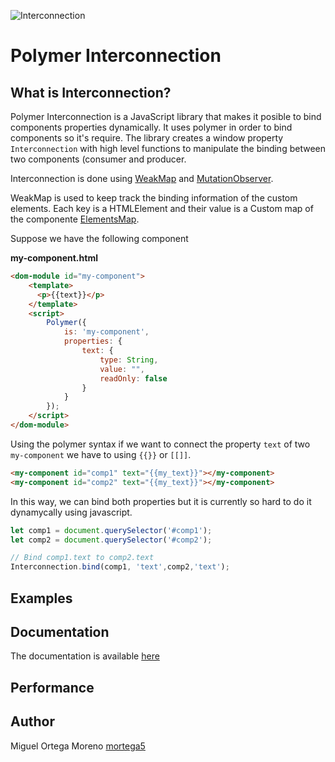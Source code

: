 ![Interconnection](https://i.imgur.com/yx31ubv.png)

# Polymer Interconnection

## What is Interconnection?
Polymer Interconnection is a JavaScript library that makes it posible to bind components properties dynamically. It uses polymer in order to bind components so it's require.
The library creates a window property `Interconnection` with high level functions to manipulate the binding between two components (consumer and producer. 

Interconnection is done using [WeakMap](https://developer.mozilla.org/en-US/docs/Web/JavaScript/Reference/Global_Objects/WeakMap) and [MutationObserver](https://developer.mozilla.org/en-US/docs/Web/API/MutationObserver). 

WeakMap is used to keep track the binding information of the custom elements. Each key is a HTMLElement and their value is a Custom map of the componente [ElementsMap](https://deusconwet.github.io/interconnection_docs/ElementMap.html).

Suppose we have the following component

**my-component.html**
```html
<dom-module id="my-component">
    <template>
      <p>{{text}}</p>
    </template>
    <script>
        Polymer({
            is: 'my-component',
            properties: {
                text: {
                    type: String,
                    value: "",
                    readOnly: false
                }
            }
        });
    </script>
</dom-module>
```

Using the polymer syntax if we want to connect the property `text` of two `my-component` we have to using `{{}}` or `[[]]`.

```html
<my-component id="comp1" text="{{my_text}}"></my-component>
<my-component id="comp2" text="{{my_text}}"></my-component>
```

In this way, we can bind both properties but it is currently so hard to do it dynamycally using javascript. 

```javascript
let comp1 = document.querySelector('#comp1');
let comp2 = document.querySelector('#comp2');

// Bind comp1.text to comp2.text
Interconnection.bind(comp1, 'text',comp2,'text');
```

## Examples


## Documentation
The documentation is available [here](https://deusconwet.github.io/interconnection)
## Performance

## Author

Miguel Ortega Moreno [mortega5](https://github.com/mortega5)

